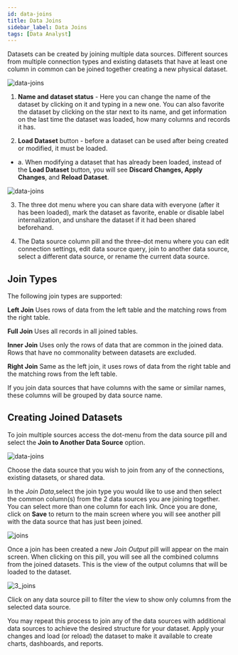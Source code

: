 ```yaml
---
id: data-joins
title: Data Joins
sidebar_label: Data Joins
tags: [Data Analyst]
---
```


<div style={{textAlign: "justify"}}>

Datasets can be created by joining multiple data sources. Different sources from multiple connection types and existing datasets that have at least one column in common can be joined together creating a new physical dataset. 

![data-joins](https://s3.amazonaws.com/cdn.qrvey.com/documentation_assets/ui-docs/datasets/Joins/data-joins-nv1.png#thumbnail) 


1. <b>Name and dataset status</b> - Here you can change the name of the dataset by clicking on it and typing in a new one. You can also favorite the dataset by clicking on the star next to its name, and get information on the last time the dataset was loaded, how many columns and records it has.

2. <b>Load Dataset</b> button - before a dataset can be used after being created or modified, it must be loaded. 
<ul style={{listStyle: 'none', marginLeft: '20px'}}>
<li> a. When modifying a dataset that has already been loaded, instead of the <b>Load Dataset</b> button, you will see <b>Discard Changes, Apply Changes</b>, and <b>Reload Dataset</b>.</li></ul>

![data-joins](https://s3.amazonaws.com/cdn.qrvey.com/documentation_assets/ui-docs/datasets/Joins/data-joins-nv2.png#thumbnail-40) 

 
3. The three dot menu where you can share data with everyone (after it has been loaded), mark the dataset as favorite, enable or disable label internalization, and unshare the dataset if it had been shared beforehand.

4. The Data source column pill and the three-dot menu where you can edit connection settings, edit data source query, join to another data source, select a different data source, or rename the current data source. 


## Join Types
The following join types are supported:

**Left Join**
Uses rows of data from the left table and the matching rows from the right table. 

**Full Join**
Uses all records in all joined tables. 

**Inner Join**
Uses only the rows of data that are common in the joined data. Rows that have no commonality between datasets are excluded. 

**Right Join**
Same as the left join, it uses rows of data from the right table and the matching rows from the left table. 

If you join data sources that have columns with the same or similar names, these columns will be grouped by data source name. 


## Creating Joined Datasets
To join multiple sources access the dot-menu from the data source pill and select the **Join to Another Data Source** option. 

![data-joins](https://s3.amazonaws.com/cdn.qrvey.com/documentation_assets/ui-docs/datasets/Joins/data-joins-nv3.png#thumbnail-60) 

Choose the data source that you wish to join from any of the connections, existing datasets, or shared data.


In the *Join Data*,select the join type you would like to use and then select the common column(s) from the 2 data sources you are joining together. You can select more than one column for each link. Once you are done, click on **Save** to return to the main screen where you will see another pill with the data source that has just been joined. 

![joins](https://s3.amazonaws.com/cdn.qrvey.com/documentation_assets/ui-docs/datasets/Joins/Join2.png#thumbnail-80) 

Once a join has been created a new *Join Output* pill will appear on the main screen. When clicking on this pill, you will see all the combined columns from the joined datasets. This is the view of the output columns that will be loaded to the dataset.

![3_joins](https://s3.amazonaws.com/cdn.qrvey.com/documentation_assets/ui-docs/datasets/Joins/3_joins.png#thumbnail)

Click on any data source pill to filter the view to show only columns from the selected data source. 

You may repeat this process to join any of the data sources with additional data sources to achieve the desired structure for your dataset. Apply your changes and load (or reload) the dataset to make it available to create charts, dashboards, and reports.


</div>